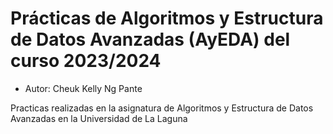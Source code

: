 # Prácticas de Algoritmos y Estructura de Datos Avanzadas (AyEDA) del curso 2023/2024

* Autor: Cheuk Kelly Ng Pante

Practicas realizadas en la asignatura de Algoritmos y Estructura de Datos Avanzadas en la Universidad de La Laguna
